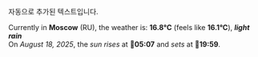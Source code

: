 
자동으로 추가된 텍스트입니다.

<!--START_SECTION:weather:moscow-->
Currently in **Moscow** (RU), the weather is: **16.8°C** (feels like **16.1°C**), ***light rain***<br/>
On *August 18, 2025*, the *sun rises* at 🌅**05:07** and *sets* at 🌇**19:59**.
<!--END_SECTION:weather-->
